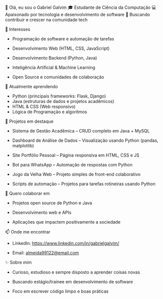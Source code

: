 👋 Olá, eu sou o Gabriel Galvim
🎓 Estudante de Ciência da Computação
💻 Apaixonado por tecnologia e desenvolvimento de software
🚀 Buscando contribuir e crescer na comunidade tech


👀 Interesses
- Programação de software e automação de tarefas

- Desenvolvimento Web (HTML, CSS, JavaScript)

- Desenvolvimento Backend (Python, Java)

- Inteligência Artificial & Machine Learning

- Open Source e comunidades de colaboração

🌱 Atualmente aprendendo
- Python (principais frameworks: Flask, Django)
- Java (estruturas de dados e projetos acadêmicos)
- HTML & CSS (Web responsivo)
- Lógica de Programação e algoritmos

💼 Projetos em destaque

- Sistema de Gestão Acadêmica – CRUD completo em Java + MySQL

- Dashboard de Análise de Dados – Visualização usando Python (pandas, matplotlib)

- Site Portfólio Pessoal – Página responsiva em HTML, CSS e JS

- Bot para WhatsApp – Automação de respostas com Python

- Jogo da Velha Web – Projeto simples de front-end colaborativo

- Scripts de automação – Projetos para tarefas rotineiras usando Python

💞️ Quero colaborar em
- Projetos open source de Python e Java

- Desenvolvimento web e APIs

- Aplicações que impactem positivamente a sociedade

📫 Onde me encontrar
- LinkedIn: https://www.linkedin.com/in/gabrielgalvim/

- Email: almeida99122@email.com

✨ Sobre mim
- Curioso, estudioso e sempre disposto a aprender coisas novas

- Buscando estágio/trainee em desenvolvimento de software

- Foco em escrever código limpo e boas práticas
